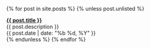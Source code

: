 <ul style="list-style-type: none; padding: 0px;">
{% for post in site.posts %}
  {% unless post.unlisted %}
    <li style='margin-top: 1em;'>
      <div><b><a href="{{ post.url | absolute_url }}">{{ post.title }}</a></b></div>
      <div>{{ post.description }}</div>
      <div>{{ post.date | date: "%b %d, %Y" }}</div>
    </li>
  {% endunless %}
{% endfor %}
</ul>